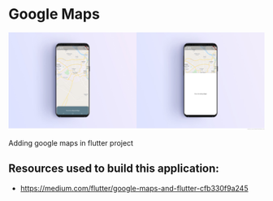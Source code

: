 # Google Maps

![alt text](https://github.com/TarekFahm/google_maps/blob/master/screen/screen.jpg)


Adding google maps in flutter project



## Resources used to build this application:

- https://medium.com/flutter/google-maps-and-flutter-cfb330f9a245

